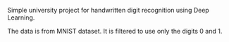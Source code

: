 Simple university project for handwritten digit recognition using Deep Learning.

The data is from MNIST dataset. It is filtered to use only the digits 0 and 1. 

